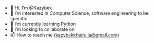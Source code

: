 - 👋 Hi, I’m @Kazybek
- 👀 I’m interested in Computer Science, software engineering to be specific
- 🌱 I’m currently learning Python 
- 💞️ I’m looking to collaborate on 
- 📫 How to reach me (kazybekkhairulla@gmail.com)

<!---
Kazybekkh/Kazybekkh is a ✨ special ✨ repository because its `README.md` (this file) appears on your GitHub profile.
You can click the Preview link to take a look at your changes.
--->

